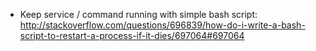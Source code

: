 - Keep service / command running with simple bash script: <http://stackoverflow.com/questions/696839/how-do-i-write-a-bash-script-to-restart-a-process-if-it-dies/697064#697064>
